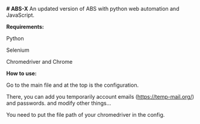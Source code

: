 **# ABS-X**
An updated version of ABS with python web automation and JavaScript.

**Requirements:**

Python

Selenium

Chromedriver and Chrome

**How to use:**

Go to the main file and at the top is the configuration.

There, you can add you temporarily account emails (https://temp-mail.org/) and passwords. and modify other things...

You need to put the file path of your chromedriver in the config.
